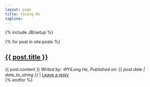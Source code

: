 ```yaml
---
layout: page
title: YiLong He
tagline:
---
```

{% include JB/setup %}

<div class="span8" id="main-content">
  <div class="posts-index">
    {% for post in site.posts %}
        <div class='post'>
          <h2 class='post-title'>
            <a href="{{ BASE_PATH }}{{ post.url }}">{{ post.title }}</a>
          </h2>
          <div class='post-content'>
            {{ post.content }}
            <em>Writed by: 中YiLong He, Published on: {{ post.date | date_to_string }}</em> | <a href="{{ BASE_PATH }}{{ post.url }}">Leave a reply</a>
          </div>
        </div>
    {% endfor %}
  </div>
</div>
